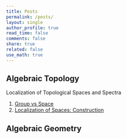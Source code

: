 ```yaml
---
title: Posts
permalink: /posts/
layout: single
author_profile: true
read_time: false
comments: false
share: true
related: false
use_math: true
---
```


## Algebraic Topology
Localization of Topological Spaces and Spectra
1. [Group vs Space](https://youseonglee.github.io/AT-1/)
2. [Localization of Spaces: Construction](https://youseonglee.github.io/AT-2/)

## Algebraic Geometry
